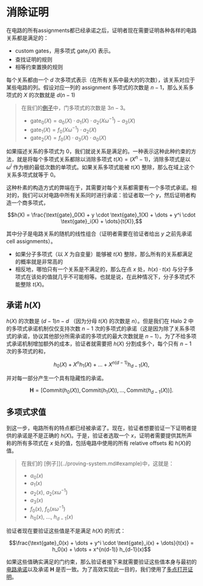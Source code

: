# 消除证明

在电路的所有assignments都已经承诺之后，证明者现在需要证明各种各样的电路关系都是满足的：

- custom gates，用多项式 $\text{gate}_i(X)$ 表示。
- 查找证明的规则
- 相等约束置换的规则

每个关系都由一个 $d$ 次多项式表示（在所有关系中最大的的次数），该关系对应于某些电路的列。假设对应一列的 assignment 多项式的次数是 $n - 1$，那么关系多项式的 $X$ 的次数就是 $d(n - 1)$

> 在我们的[例子](../proving-system.md#example)中，门多项式的次数是 $3n - 3$。
>
> - $\text{gate}_0(X) = a_0(X) \cdot a_1(X) \cdot a_2(X \omega^{-1}) - a_3(X)$
> - $\text{gate}_1(X) = f_0(X \omega^{-1}) \cdot a_2(X)$
> - $\text{gate}_2(X) = f_0(X) \cdot a_3(X) \cdot a_0(X)$

如果描述关系的多项式为 $0$，我们就说关系是满足的。一种表示这种此种约束的方法，就是将每个多项式关系都除以消除多项式 $t(X) = (X^n - 1)$，消除多项式是以 $\omega^i$ 作为根的最低次数的单项式。如果关系多项式能被 $t(X)$ 整除，那么在域上这个关系多项式就等于 $0$。

这种朴素的构造方式的弊端在于，其需要对每个关系都需要有一个多项式承诺。相对的，我们可以对电路中所有关系同时进行承诺：验证者取一个 $y$，然后证明者构造一个商多项式，

$$h(X) = \frac{\text{gate}_0(X) + y \cdot \text{gate}_1(X) + \dots + y^i \cdot \text{gate}_i(X) + \dots}{t(X)},$$

其中分子是电路关系的随机的线性组合（证明者需要在验证者给出 $y$ 之前先承诺cell assignments）。

- 如果分子多项式（以 $X$ 为自变量）能够被 $t(X)$ 整除，那么所有的关系都满足的概率就是非常高的
- 相反地，哪怕只有一个关系是不满足的，那么在点 $x$ 处，$h(x) \cdot t(x)$ 与分子多项式在该处的值就几乎不可能相等。也就是说，在此种情况下，分子多项式不能整除 $t(X)$。

## 承诺 $h(X)$

$h(X)$ 的次数是 $(d - 1)n - d$ （因为分母 $t(X)$ 的次数是 $n$）。但是我们在 Halo 2 中的多项式承诺机制仅仅支持次数 $n - 1$ 次的多项式的承诺（这是因为除了关系多项式的承诺，协议其他部分所需承诺的多项式的最大次数就是 $n - 1$）。为了不给多项式承诺机制增加额外的成本，验证者就需要把 $h(X)$ 分割成多个，每个只有 $n - 1$ 次的多项式的和，

$$h_0(X) + X^n h_1(X) + \dots + X^{n(d-1)} h_{d-1}(X),$$

并对每一部分产生一个具有隐藏性的承诺。

$$\mathbf{H} = [\text{Commit}(h_0(X)), \text{Commit}(h_1(X)), \dots, \text{Commit}(h_{d-1}(X))].$$

## 多项式求值

到这一步，电路所有的特点都已经被承诺了。现在，验证者想要验证一下证明者提供的承诺是不是正确的 $h(X)$。于是，验证者选取一个 $x$，证明者需要提供其所声称的所有多项式在 $x$ 处的值，包括电路中使用的所有 relative offsets 和 $h(X)$的值。

> 在我们的 [例子]](../proving-system.md#example)中，这就是：
>
> - $a_0(x)$
> - $a_1(x)$
> - $a_2(x)$, $a_2(x \omega^{-1})$
> - $a_3(x)$
> - $f_0(x)$, $f_0(x \omega^{-1})$
> - $h_0(x)$, ..., $h_{d-1}(x)$

验证者现在要验证这些值是不是满足 $h(X)$ 的形式：

$$\frac{\text{gate}_0(x) + \dots + y^i \cdot \text{gate}_i(x) + \dots}{t(x)} = h_0(x) + \dots + x^{n(d-1)} h_{d-1}(x)$$

如果这些值确实满足的门约束，那么验证者接下来就需要验证这些值本身与最初的[电路承诺](circuit-commitments.md)以及承诺 $\mathbf{H}$ 是否一致。为了高效实现此一目的，我们使用了[多点打开证明](multipoint-opening.md)。
